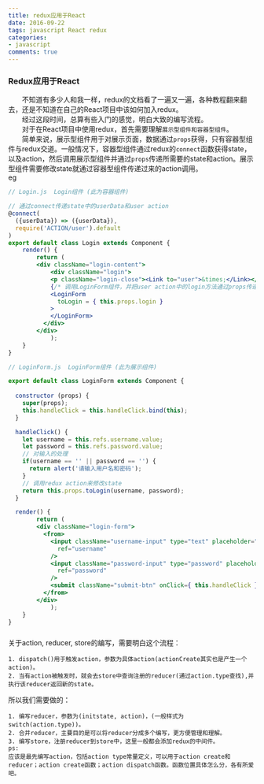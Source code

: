 ```yaml
---
title: redux应用于React
date: 2016-09-22
tags: javascript React redux
categories: 
- javascript
comments: true
---
```


### Redux应用于React  

　　不知道有多少人和我一样，redux的文档看了一遍又一遍，各种教程翻来翻去，还是不知道在自己的React项目中该如何加入redux。  
　　经过这段时间，总算有些入门的感觉，明白大致的编写流程。  
　　对于在React项目中使用redux，首先需要理解`展示型组件和容器型组件`。  
　　简单来说，展示型组件用于对展示页面，数据通过`props`获得，只有容器型组件与redux交道。一般情况下，容器型组件通过redux的`connect`函数获得state，以及action，然后调用展示型组件并通过`props`传递所需要的state和action。展示型组件需要修改state就通过容器型组件传递过来的action调用。  
eg
```jsx
// Login.js  Login组件 (此为容器组件)

// 通过connect传递state中的userData和user action
@connect(
  ({userData}) => ({userData}),
  require('ACTION/user').default
)
export default class Login extends Component {
	render() {
		return (
        <div className="login-content">
      		<div className="login">
            <p className="login-close"><Link to="user">&times;</Link></p>
            {/* 调用LoginForm组件，并把user action中的login方法通过props传递给LoginForm组件 */}
            <LoginForm
              toLogin = { this.props.login }
            >
            </LoginForm>
          </div>
        </div>
			);
	}
}
```

```jsx
// LoginForm.js  LoginForm组件 (此为展示组件)

export default class LoginForm extends Component {
  
  constructor (props) {
    super(props);
    this.handleClick = this.handleClick.bind(this);
  }

  handleClick() {
    let username = this.refs.username.value;
    let password = this.refs.password.value;
    // 对输入的处理
    if(username == '' || password == '') {
      return alert('请输入用户名和密码');
    }
    // 调用redux action来修改state
    return this.props.toLogin(username, password);
  }

  render() {
		return (
        <div className="login-form">
          <from>
            <input className="username-input" type="text" placeholder="用户名"
              ref="username"
            />
            <input className="password-input" type="password" placeholder="密码"
              ref="password"
            />
            <submit className="submit-btn" onClick={ this.handleClick }>进入头条</submit>
          </from>
        </div>
			);
	}
}
```

#####

关于action, reducer, store的编写，需要明白这个流程：

	1. dispatch()用于触发action，参数为具体action(actionCreate其实也是产生一个action)。
	2. 当有action被触发时，就会去store中查询注册的reducer(通过action.type查找),并执行该reducer返回新的state。

所以我们需要做的：

	1. 编写reducer，参数为(initstate, action)，(一般样式为switch(action.type))。
	2. 合并reducer，主要目的是可以将reducer分成多个编写，更方便管理和理解。
	3. 编写store，注册reducer到store中，这里一般都会添加redux的中间件。
	ps:
	应该是最先编写action，包括action type常量定义，可以用于action create和reducer；action create函数；action dispatch函数。函数位置具体怎么分，各有所爱吧。